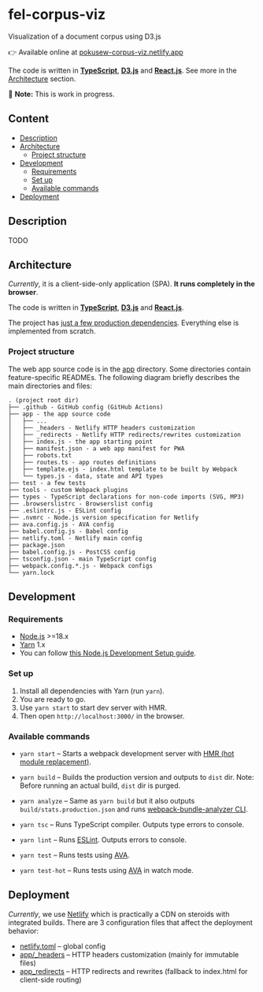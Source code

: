 # fel-corpus-viz

Visualization of a document corpus using D3.js

👉 Available online at [pokusew-corpus-viz.netlify.app](https://pokusew-corpus-viz.netlify.app/)

The code is written in **[TypeScript]**, **[D3.js]** and **[React.js]**.
See more in the [Architecture](#architecture) section.

🚧 **Note:** This is work in progress.


## Content

<!-- **Table of Contents**  *generated with [DocToc](https://github.com/thlorenz/doctoc)* -->
<!-- START doctoc generated TOC please keep comment here to allow auto update -->
<!-- DON'T EDIT THIS SECTION, INSTEAD RE-RUN doctoc TO UPDATE -->

- [Description](#description)
- [Architecture](#architecture)
	- [Project structure](#project-structure)
- [Development](#development)
	- [Requirements](#requirements)
	- [Set up](#set-up)
	- [Available commands](#available-commands)
- [Deployment](#deployment)

<!-- END doctoc generated TOC please keep comment here to allow auto update -->


## Description

TODO


## Architecture

_Currently_, it is a client-side-only application (SPA).
**It runs completely in the browser**.

The code is written in **[TypeScript]**, **[D3.js]** and **[React.js]**.

The project has [just a few production dependencies](./package.json#L31-L35).
Everything else is implemented from scratch.


### Project structure

The web app source code is in the [app](./app) directory.
Some directories contain feature-specific READMEs.
The following diagram briefly describes the main directories and files:

```text
. (project root dir)
├── .github - GitHub config (GitHub Actions)
├── app - the app source code
│   ├── ...
│   ├── _headers - Netlify HTTP headers customization
│   ├── _redirects - Netlify HTTP redirects/rewrites customization
│   ├── index.js - the app starting point
│   ├── manifest.json - a web app manifest for PWA
│   ├── robots.txt
│   ├── routes.ts - app routes definitions
│   ├── template.ejs - index.html template to be built by Webpack 
│   └── types.js - data, state and API types
├── test - a few tests
├── tools - custom Webpack plugins
├── types - TypeScript declarations for non-code imports (SVG, MP3)
├── .browserslistrc - Browserslist config
├── .eslintrc.js - ESLint config
├── .nvmrc - Node.js version specification for Netlify
├── ava.config.js - AVA config
├── babel.config.js - Babel config
├── netlify.toml - Netlify main config
├── package.json
├── babel.config.js - PostCSS config
├── tsconfig.json - main TypeScript config
├── webpack.config.*.js - Webpack configs
└── yarn.lock
```


## Development


### Requirements

- [Node.js] >=18.x
- [Yarn][Yarn-v1] 1.x
- You can follow [this Node.js Development Setup guide](./NODEJS-SETUP.md).


### Set up

1. Install all dependencies with Yarn (run `yarn`).
2. You are ready to go.
3. Use `yarn start` to start dev server with HMR.
4. Then open `http://localhost:3000/` in the browser.


### Available commands

* `yarn start` – Starts a webpack development server with [HMR (hot module replacement)][webpack-hmr].

* `yarn build` – Builds the production version and outputs to `dist` dir. Note: Before running an actual
  build, `dist` dir is purged.

* `yarn analyze` – Same as `yarn build` but it also outputs `build/stats.production.json`
  and runs [webpack-bundle-analyzer CLI][webpack-bundle-analyzer-cli].

* `yarn tsc` – Runs TypeScript compiler. Outputs type errors to console.

* `yarn lint` – Runs [ESLint]. Outputs errors to console.

* `yarn test` – Runs tests using [AVA].

* `yarn test-hot` – Runs tests using [AVA] in watch mode.


## Deployment

_Currently_, we use [Netlify] which is practically a CDN on steroids with integrated
builds. There are 3 configuration files that affect the deployment behavior:

* [netlify.toml](./netlify.toml) – global config
* [app/_headers](./app/_headers) – HTTP headers customization (mainly for immutable files)
* [app_redirects](./app/_redirects) – HTTP redirects and rewrites (fallback to index.html for client-side
  routing)


<!-- links references -->

[pokusew/testbook-ocr]: https://github.com/pokusew/testbook-ocr

[D3.js]: https://d3js.org/

[React.js]: https://reactjs.org/

[react-intl]: https://formatjs.io/docs/react-intl/

[classnames]: https://github.com/JedWatson/classnames

[firebase-cloud-firestore]: https://firebase.google.com/docs/firestore

[PWA]: https://developer.mozilla.org/en-US/docs/Web/Progressive_web_apps

[History API]: https://developer.mozilla.org/en-US/docs/Web/API/History_API/Working_with_the_History_API

[Intl API]: https://developer.mozilla.org/en-US/docs/Web/JavaScript/Reference/Global_Objects/Intl

[AVA]: https://github.com/avajs/ava

[Netlify]: https://www.netlify.com/

[Node.js]: https://nodejs.org/en/

[Yarn-v1]: https://classic.yarnpkg.com/lang/en/

[webpack]: https://webpack.js.org/

[webpack-hmr]: https://webpack.js.org/guides/hot-module-replacement/

[webpack-bundle-analyzer-cli]: https://github.com/webpack-contrib/webpack-bundle-analyzer#usage-as-a-cli-utility

[Babel]: https://babeljs.io/

[Sass]: https://sass-lang.com/

[Autoprefixer]: https://github.com/postcss/autoprefixer

[Browserslist]: https://github.com/browserslist/browserslist

[TypeScript]: https://www.typescriptlang.org/

[ESLint]: https://eslint.org/

[mdn-progressive-enhancement]: https://developer.mozilla.org/en-US/docs/Glossary/Progressive_Enhancement

[mdn-sri]: https://developer.mozilla.org/en-US/docs/Web/Security/Subresource_Integrity

[web-dev-maskable-icons]: https://web.dev/maskable-icon/
